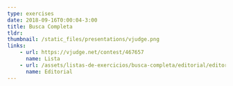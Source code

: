 ```yaml
---
type: exercises
date: 2018-09-16T0:00:04-3:00
title: Busca Completa
tldr: 
thumbnail: /static_files/presentations/vjudge.png
links: 
    - url: https://vjudge.net/contest/467657
      name: Lista
    - url: /assets/listas-de-exercicios/busca-completa/editorial/editorial.pdf
      name: Editorial
---
```


<!-- **Suggested Readings:**
- [Readings 1](http://example.com)
- [Readings 2](http://example.com) -->
